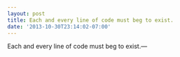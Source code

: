 ```yaml
---
layout: post
title: Each and every line of code must beg to exist.
date: '2013-10-30T23:14:02-07:00'
---
```

Each and every line of code must beg to exist.&#8212;
